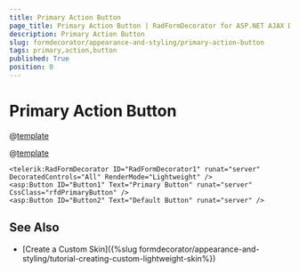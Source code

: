 ```yaml
---
title: Primary Action Button
page_title: Primary Action Button | RadFormDecorator for ASP.NET AJAX Documentation
description: Primary Action Button
slug: formdecorator/appearance-and-styling/primary-action-button
tags: primary,action,button
published: True
position: 0
---
```


# Primary Action Button

@[template](/_templates/common/primary-action-button.md#intro "control1: A button decorated by **RadFormDecorator**, control2: decorated button")

@[template](/_templates/common/primary-action-button.md#configuration-formdecorator "control: decorated button")

````ASP.NET
<telerik:RadFormDecorator ID="RadFormDecorator1" runat="server" DecoratedControls="All" RenderMode="Lightweight" />
<asp:Button ID="Button1" Text="Primary Button" runat="server" CssClass="rfdPrimaryButton" />
<asp:Button ID="Button2" Text="Default Button" runat="server" />
````


## See Also

 * [Create a Custom Skin]({%slug formdecorator/appearance-and-styling/tutorial-creating-custom-lightweight-skin%})
